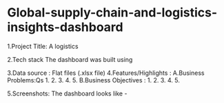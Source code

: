 # Global-supply-chain-and-logistics-insights-dashboard

1.Project Title:
A logistics

2.Tech stack
The dashboard was built using



3.Data source : Flat files (.xlsx file)
4.Features/Highlights :
     A.Business Problems:Qs
       1.
       2.
       3.
       4.
       5.
    B.Business Objectives :
       1.
       2.
       3.
       4.
       5.

5.Screenshots:
   The dashboard looks like -
